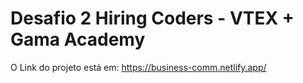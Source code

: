 # Desafio 2 Hiring Coders - VTEX + Gama Academy

O Link do projeto está em: https://business-comm.netlify.app/
